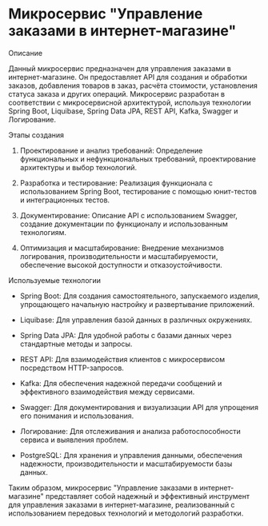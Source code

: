 # Микросервис "Управление заказами в интернет-магазине"

Описание

Данный микросервис предназначен для управления заказами в интернет-магазине. Он предоставляет API для создания и обработки заказов, 
добавления товаров в заказ, расчёта стоимости, установления статуса заказа и других операций. 
Микросервис разработан в соответствии с микросервисной архитектурой, 
используя технологии Spring Boot, Liquibase, Spring Data JPA, REST API, Kafka, Swagger и Логирование.

Этапы создания
1. Проектирование и анализ требований: Определение функциональных и нефункциональных требований, проектирование архитектуры и выбор технологий.

2. Разработка и тестирование: Реализация функционала с использованием Spring Boot, тестирование с помощью юнит-тестов и интеграционных тестов.

3. Документирование: Описание API с использованием Swagger, создание документации по функционалу и использованным технологиям.

4. Оптимизация и масштабирование: Внедрение механизмов логирования, производительности и масштабируемости, обеспечение высокой доступности и отказоустойчивости.

Используемые технологии
- Spring Boot: Для создания самостоятельного, запускаемого изделия, упрощающего начальную настройку и развертывание приложений.

- Liquibase: Для управления базой данных в различных окружениях.

- Spring Data JPA: Для удобной работы с базами данных через стандартные методы и запросы.

- REST API: Для взаимодействия клиентов с микросервисом посредством HTTP-запросов.

- Kafka: Для обеспечения надежной передачи сообщений и эффективного взаимодействия между сервисами.

- Swagger: Для документирования и визуализации API для упрощения его понимания и использования.

- Логирование: Для отслеживания и анализа работоспособности сервиса и выявления проблем.

- PostgreSQL: Для хранения и управления данными, обеспечения надежности, производительности и масштабируемости базы данных.

Таким образом, микросервис "Управление заказами в интернет-магазине" представляет собой надежный и эффективный инструмент 
для управления заказами в интернет-магазине, реализованный с использованием передовых технологий и методологий разработки.

